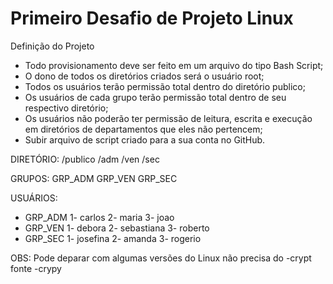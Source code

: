<h1>Primeiro Desafio de Projeto Linux</h1>

Definição do Projeto

- Todo provisionamento deve ser feito em um arquivo do tipo Bash Script;
- O dono de todos os diretórios criados será o usuário root;
- Todos os usuários terão permissão total dentro do diretório publico;
- Os usuários de cada grupo terão permissão total dentro de seu respectivo diretório;
- Os usuários não poderão ter permissão de leitura, escrita e execução em diretórios de 
  departamentos que eles não pertencem;
- Subir arquivo de script criado para a sua conta no GitHub.

DIRETÓRIO: /publico /adm /ven /sec

GRUPOS: GRP_ADM GRP_VEN GRP_SEC

USUÁRIOS:

- GRP_ADM
    1- carlos
    2- maria
    3- joao
- GRP_VEN
    1- debora
    2- sebastiana
    3- roberto
- GRP_SEC
    1- josefina
    2- amanda
    3- rogerio

OBS: Pode deparar com algumas versões do Linux não precisa do -crypt fonte -crypy
